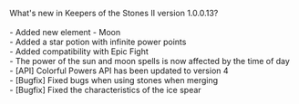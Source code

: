 What's new in Keepers of the Stones II version 1.0.0.13?<br />
<br />- Added new element - Moon
<br />- Added a star potion with infinite power points
<br />- Added compatibility with Epic Fight
<br />- The power of the sun and moon spells is now affected by the time of day
<br />- [API] Colorful Powers API has been updated to version 4
<br />- [Bugfix] Fixed bugs when using stones when merging
<br />- [Bugfix] Fixed the characteristics of the ice spear